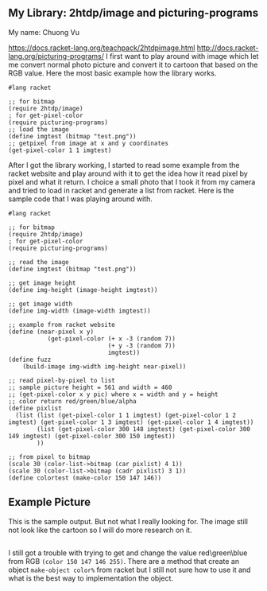 ## My Library: 2htdp/image and picturing-programs
My name: Chuong Vu

https://docs.racket-lang.org/teachpack/2htdpimage.html
http://docs.racket-lang.org/picturing-programs/
I first want to play around with image which let me convert normal photo picture and convert it to cartoon that based on the RGB value. Here the most basic example how the library works.
```
#lang racket

;; for bitmap
(require 2htdp/image)
; for get-pixel-color
(require picturing-programs)
;; load the image
(define imgtest (bitmap "test.png"))
;; getpixel from image at x and y coordinates
(get-pixel-color 1 1 imgtest)
```

After I got the library working, I started to read some example from the racket website and play around with it to get the idea how it read pixel by pixel and what it return. I choice a small photo that I took it from my camera and tried to load in racket and generate a list from racket. Here is the sample code that I was playing around with.
```
#lang racket

;; for bitmap
(require 2htdp/image)
; for get-pixel-color
(require picturing-programs)

;; read the image
(define imgtest (bitmap "test.png"))

;; get image height
(define img-height (image-height imgtest))

;; get image width
(define img-width (image-width imgtest))

;; example from racket website
(define (near-pixel x y)
           (get-pixel-color (+ x -3 (random 7))
                            (+ y -3 (random 7))
                            imgtest))
(define fuzz
    (build-image img-width img-height near-pixel))
                          
;; read pixel-by-pixel to list
;; sample picture height = 561 and width = 460
;; (get-pixel-color x y pic) where x = width and y = height
;; color return red/green/blue/alpha
(define pixlist
  (list (list (get-pixel-color 1 1 imgtest) (get-pixel-color 1 2 imgtest) (get-pixel-color 1 3 imgtest) (get-pixel-color 1 4 imgtest))
        (list (get-pixel-color 300 148 imgtest) (get-pixel-color 300 149 imgtest) (get-pixel-color 300 150 imgtest))
        ))

;; from pixel to bitmap
(scale 30 (color-list->bitmap (car pixlist) 4 1))
(scale 30 (color-list->bitmap (cadr pixlist) 3 1))
(define colortest (make-color 150 147 146))

```


## Example Picture


This is the sample output. But not what I really looking for. The image still not look like the cartoon so I will do more research on it.


## 

I still got a trouble with trying to get and change the value red\green\blue from RGB `(color 150 147 146 255)`. There are a method that create an object `make-object color%` from racket but I still not sure how to use it and what is the best way to implementation the object.




